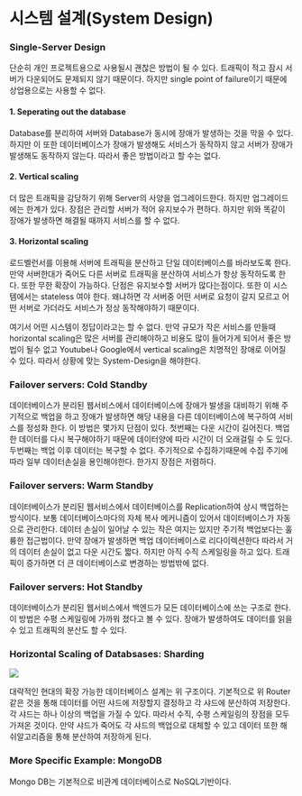 # 시스템 설계(System Design)

### Single-Server Design

단순히 개인 프로젝트용으로 사용될시 괜찮은 방법이 될 수 있다. 트래픽이 적고 잠시 서버가 다운되어도 문제되지 않기 때문이다. 하지만 single point of failure이기 때문에 상업용으로는 사용할 수 없다.

#### 1. Seperating out the database

Database를 분리하여 서버와 Database가 동시에 장애가 발생하는 것을 막을 수 있다. 하지만 이 또한 데이터베이스가 장애가 발생해도 서비스가 동작하지 않고 서버가 장애가 발생해도 동작하지 않는다. 따라서 좋은 방법이라고 할 수는 없다.

#### 2. Vertical scaling

더 많은 트래픽을 감당하기 위해 Server의 사양을 업그레이드한다. 하지만 업그레이드에는 한계가 있다. 장점은 관리할 서버가 적어 유지보수가 편하다. 하지만 위와 똑같이 장애가 발생하면 해결될 때까지 서비스를 할 수 없다.

#### 3. Horizontal scaling

로드벨런서를 이용해 서버에 트래픽을 분산하고 단일 데이터베이스를 바라보도록 한다. 만약 서버한대가 죽어도 다른 서버로 트래픽을 분산하여 서비스가 항상 동작하도록 한다. 또한 무한 확장이 가능하다. 단점은 유지보수할 서버가 많다는점이다. 또한 이 시스템에서는 stateless 여야 한다. 왜냐하면 각 서버중 어떤 서버로 요청이 갈지 모르고 어떤 서버로 가더라도 서비스가 정상 동작해야하기 때문이다.

여기서 어떤 시스템이 정답이라고는 할 수 없다. 만약 규모가 작은 서비스를 만들때 horizontal scaling은 많은 서버를 관리해야하고 비용도 많이 들어가게 되어서 좋은 방법이 될수 없고 Youtube나 Google에서 vertical scaling은 치명적인 장애로 이어질 수 있다. 따라서 상황에 맞는 System-Design을 해야한다.

### Failover servers: Cold Standby

데이터베이스가 분리된 웹서비스에서 데이터베이스에 장애가 발생을 대비하기 위해 주기적으로 백업을 하고 장애가 발생하면 해당 내용을 다른 데이터베이스에 복구하여 서비스를 정성화 한다. 이 방법은 몇가지 단점이 있다. 첫번째는 다운 시간이 길어진다. 백업한 데이터를 다시 복구해야하기 때문에 데이터양에 따라 시간이 더 오래걸릴 수 도 있다. 두번째는 백업 이후 데이터는 복구할 수 없다. 주기적으로 수집하기때문에 수집 주기에 따라 일부 데이터손실을 용인해야한다. 한가지 장점은 저렴하다.

### Failover servers: Warm Standby

데이터베이스가 분리된 웹서비스에서 데이터베이스를 Replication하여 상시 백업하는 방식이다. 보통 데이터베이스마다의 자체 복사 메커니즘이 있어서 데이터베이스가 자동으로 관리한다. 데이터 손실이 일어날 수 있는 작은 여지는 있지만 주기적 백업보다는 훌륭한 접근법이다. 만약 장애가 발생하면 백업 데이터베이스로 리다이렉션한다 따라서 거의 데이터 손실이 없고 다운 시간도 짧다. 하지만 아직 수직 스케일링을 하고 있다. 트래픽이 증가하면 더 큰 데이터베이스로 변경하는 방법밖에 없다.

### Failover servers: Hot Standby

데이터베이스가 분리된 웹서비스에서 백엔드가 모든 데이터베이스에 쓰는 구조로 한다. 이 방법은 수평 스케일링에 가까워 졌다고 볼 수 있다. 장애가 발생하여도 데이터를 읽을 수 있고 트래픽의 분산도 할 수 있다.

### Horizontal Scaling of Databsases: Sharding

![](/Users/yunseyeong/Documents/workspace/intellij/Backend-Study/system-design/1.png)

대략적인 현대의 확장 가능한 데이터베이스 설계는 위 구조이다. 기본적으로 위 Router 같은 것을 통해 데이터를 어떤 샤드에 저장할지 결정하고 각 샤드에 분산하여 저장한다. 각 샤드는 하나 이상의 백업을 가질 수 있다. 따라서 수직, 수평 스케일링의 장점을 모두 가져온 것이다. 만약 샤드가 죽어도 각 샤드의 백업으로 대체할 수 있고 데이터 또한 해쉬알고리즘을 통해 분산하여 저장하게 된다. 

### More Specific Example: MongoDB

Mongo DB는 기본적으로 비관계 데이터베이스로 NoSQL기반이다.
